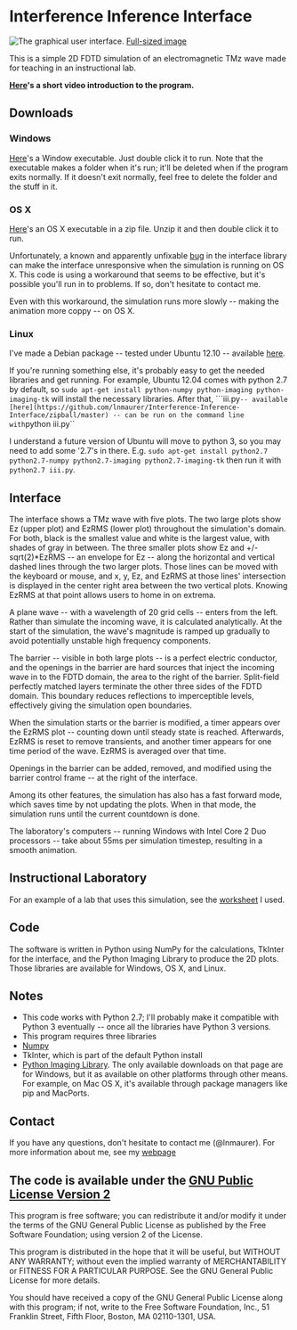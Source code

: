 # Interference Inference Interface
![The graphical user interface.](http://www.physics.wisc.edu/~lmaurer/code/iii/double_slit.png)
[Full-sized image](http://www.physics.wisc.edu/~lmaurer/code/iii/double_slit.png)

This is a simple 2D FDTD simulation of an electromagnetic TMz wave made for teaching in an instructional lab.

**[Here](http://www.youtube.com/watch?v=6QLj8_f9QYg)'s a short video introduction to the program.**

## Downloads

### Windows
[Here](http://www.physics.wisc.edu/~lmaurer/code/iii/iii.exe)'s a Window executable. Just double click it to run. Note that the executable makes a folder when it's run; it'll be deleted when if the program exits normally. If it doesn't exit normally, feel free to delete the folder and the stuff in it.

### OS X
[Here](http://www.physics.wisc.edu/~lmaurer/code/iii/iii.zip)'s an OS X executable in a zip file. Unzip it and then double click it to run.

Unfortunately, a known and apparently unfixable [bug](http://mail.python.org/pipermail/tkinter-discuss/2013-January/003343.html) in the interface library can make the interface unresponsive when the simulation is running on OS X. This code is using a workaround that seems to be effective, but it's possible you'll run in to problems. If so, don't hesitate to contact me.

Even with this workaround, the simulation runs more slowly -- making the animation more coppy -- on OS X.

### Linux
I've made a Debian package -- tested under Ubuntu 12.10 -- available [here](http://www.physics.wisc.edu/~lmaurer/code/iii/interference-inference-interface-69.deb).

If you're running something else, it's probably easy to get the needed libraries and get running. For example, Ubuntu 12.04 comes with python 2.7 by default, so ``sudo apt-get install python-numpy python-imaging python-imaging-tk`` will install the necessary libraries. After that, ```iii.py`` -- available [here](https://github.com/lnmaurer/Interference-Inference-Interface/zipball/master) -- can be run on the command line with ``python iii.py``

I understand a future version of Ubuntu will move to python 3, so you may need to add some '2.7's in there. E.g. ``sudo apt-get install python2.7 python2.7-numpy python2.7-imaging python2.7-imaging-tk`` then run it with ``python2.7 iii.py``.

## Interface

The interface shows a TMz wave with five plots. The two large plots show Ez (upper plot) and EzRMS (lower plot) throughout the simulation's domain. For both, black is the smallest value and white is the largest value, with shades of gray in between. The three smaller plots show Ez and +/-sqrt(2)*EzRMS -- an envelope for Ez -- along the horizontal and vertical dashed lines through the two larger plots. Those lines can be moved with the keyboard or mouse, and x, y, Ez, and EzRMS at those lines' intersection is displayed in the center right area between the two vertical plots. Knowing EzRMS at that point allows users to home in on extrema.

A plane wave -- with a wavelength of 20 grid cells -- enters from the left. Rather than simulate the incoming wave, it is calculated analytically. At the start of the simulation, the wave's magnitude is ramped up gradually to avoid potentially unstable high frequency components.

The barrier -- visible in both large plots -- is a perfect electric conductor, and the openings in the barrier are hard sources that inject the incoming wave in to the FDTD domain, the area to the right of the barrier. Split-field perfectly matched layers terminate the other three sides of the FDTD domain. This boundary reduces reflections to imperceptible levels, effectively giving the simulation open boundaries.

When the simulation starts or the barrier is modified, a timer appears over the EzRMS plot -- counting down until steady state is reached. Afterwards, EzRMS is reset to remove transients, and another timer appears for one time period of the wave. EzRMS is averaged over that time.

Openings in the barrier can be added, removed, and modified using the barrier control frame -- at the right of the interface.

Among its other features, the simulation has also has a fast forward mode, which saves time by not updating the plots. When in that mode, the simulation runs until the current countdown is done.

The laboratory's computers -- running Windows with Intel Core 2 Duo processors -- take about 55ms per simulation timestep, resulting in a smooth animation.

## Instructional Laboratory

For an example of a lab that uses this simulation, see the [worksheet](https://github.com/lnmaurer/Interference-Diffraction-Worksheet) I used.

## Code

The software is written in Python using NumPy for the calculations, TkInter for the interface, and the Python Imaging Library to produce the 2D plots. Those libraries are available for Windows, OS X, and Linux.

## Notes
-  This code works with Python 2.7; I'll probably make it compatible with Python 3 eventually -- once all the libraries have Python 3 versions.
-  This program requires three libraries
  -  [Numpy](http://numpy.scipy.org/)
  -  TkInter, which is part of the default Python install
  -  [Python Imaging Library](http://www.pythonware.com/products/pil/). The only available downloads on that page are for Windows, but it as available on other platforms through other means. For example, on Mac OS X, it's available through package managers like pip and MacPorts.

## Contact

If you have any questions, don't hesitate to contact me (@lnmaurer). For more information about me, see my [webpage](http://www.physics.wisc.edu/~lmaurer/)

## The code is available under the [GNU Public License Version 2](http://www.gnu.org/licenses/gpl-2.0.html)

  This program is free software; you can redistribute it and/or
  modify it under the terms of the GNU General Public License
  as published by the Free Software Foundation; using version 2
  of the License.

  This program is distributed in the hope that it will be useful,
  but WITHOUT ANY WARRANTY; without even the implied warranty of
  MERCHANTABILITY or FITNESS FOR A PARTICULAR PURPOSE.  See the
  GNU General Public License for more details.

  You should have received a copy of the GNU General Public License
  along with this program; if not, write to the Free Software
  Foundation, Inc., 51 Franklin Street, Fifth Floor, Boston, MA  02110-1301, USA.